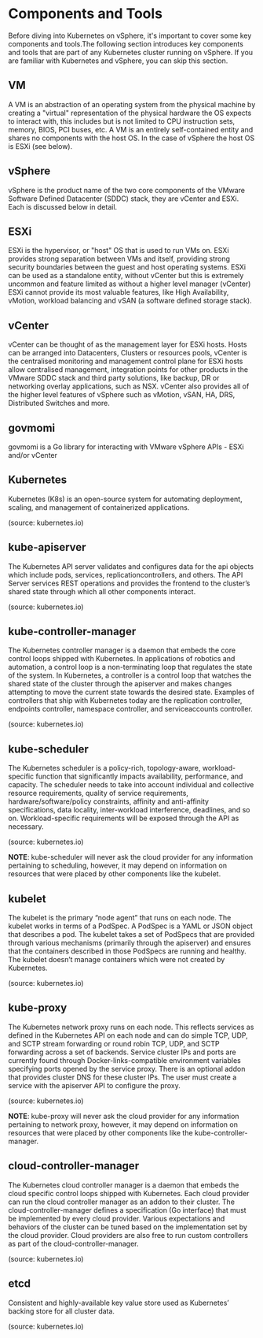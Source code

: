 # Components and Tools

Before diving into Kubernetes on vSphere, it's important to cover some key components and tools.The following section introduces key components
and tools that are part of any Kubernetes cluster running on vSphere. If you are familiar with Kubernetes and vSphere, you can skip this section.

## VM

A VM is an abstraction of an operating system from the physical machine by creating a "virtual" representation of the physical hardware the OS expects to interact with,
this includes but is not limited to CPU instruction sets, memory, BIOS, PCI buses, etc. A VM is an entirely self-contained entity and shares no components with the host OS.
In the case of vSphere the host OS is ESXi (see below).

## vSphere

vSphere is the product name of the two core components of the VMware Software Defined Datacenter (SDDC) stack, they are vCenter and ESXi. Each is discussed below in detail.

## ESXi

ESXi is the hypervisor, or "host" OS that is used to run VMs on. ESXi provides strong separation between VMs and itself, providing strong security boundaries between the
guest and host operating systems. ESXi can be used as a standalone entity, without vCenter but this is extremely uncommon and feature limited as without a higher level manager (vCenter)
ESXi cannot provide its most valuable features, like High Availability, vMotion, workload balancing and vSAN (a software defined storage stack).

## vCenter

vCenter can be thought of as the management layer for ESXi hosts. Hosts can be arranged into Datacenters, Clusters or resources pools, vCenter is the centralised monitoring and
management control plane for ESXi hosts allow centralised management, integration points for other products in the VMware SDDC stack and third party solutions, like backup, DR
or networking overlay applications, such as NSX. vCenter also provides all of the higher level features of vSphere such as vMotion, vSAN, HA, DRS, Distributed Switches and more.

## govmomi

govmomi is a Go library for interacting with VMware vSphere APIs - ESXi and/or vCenter

## Kubernetes

Kubernetes (K8s) is an open-source system for automating deployment, scaling, and management of containerized applications.

(source: kubernetes.io)

## kube-apiserver

The Kubernetes API server validates and configures data for the api objects which include pods, services, replicationcontrollers, and others.
The API Server services REST operations and provides the frontend to the cluster’s shared state through which all other components interact.

(source: kubernetes.io)

## kube-controller-manager

The Kubernetes controller manager is a daemon that embeds the core control loops shipped with Kubernetes. In applications of robotics and automation,
a control loop is a non-terminating loop that regulates the state of the system. In Kubernetes, a controller is a control loop that watches the
shared state of the cluster through the apiserver and makes changes attempting to move the current state towards the desired state. Examples of
controllers that ship with Kubernetes today are the replication controller, endpoints controller, namespace controller, and serviceaccounts controller.

(source: kubernetes.io)

## kube-scheduler

The Kubernetes scheduler is a policy-rich, topology-aware, workload-specific function that significantly impacts availability, performance, and capacity.
The scheduler needs to take into account individual and collective resource requirements, quality of service requirements, hardware/software/policy
constraints, affinity and anti-affinity specifications, data locality, inter-workload interference, deadlines, and so on. Workload-specific requirements
will be exposed through the API as necessary.

(source: kubernetes.io)

**NOTE**: kube-scheduler will never ask the cloud provider for any information pertaining to scheduling, however, it may depend on information on resources
that were placed by other components like the kubelet.

## kubelet

The kubelet is the primary “node agent” that runs on each node. The kubelet works in terms of a PodSpec. A PodSpec is a YAML or JSON object that
describes a pod. The kubelet takes a set of PodSpecs that are provided through various mechanisms (primarily through the apiserver) and ensures
that the containers described in those PodSpecs are running and healthy. The kubelet doesn’t manage containers which were not created by Kubernetes.

(source: kubernetes.io)

## kube-proxy

The Kubernetes network proxy runs on each node. This reflects services as defined in the Kubernetes API on each node and can do simple TCP, UDP,
and SCTP stream forwarding or round robin TCP, UDP, and SCTP forwarding across a set of backends. Service cluster IPs and ports are currently found
through Docker-links-compatible environment variables specifying ports opened by the service proxy. There is an optional addon that provides cluster DNS
for these cluster IPs. The user must create a service with the apiserver API to configure the proxy.

(source: kubernetes.io)

**NOTE**: kube-proxy will never ask the cloud provider for any information pertaining to network proxy, however, it may depend on information on resources
that were placed by other components like the kube-controller-manager.

## cloud-controller-manager

The Kubernetes cloud controller manager is a daemon that embeds the cloud specific control loops shipped with Kubernetes. Each cloud provider can run
the cloud controller manager as an addon to their cluster. The cloud-controller-manager defines a specification (Go interface) that must be implemented
by every cloud provider. Various expectations and behaviors of the cluster can be tuned based on the implementation set by the cloud provider.
Cloud providers are also free to run custom controllers as part of the cloud-controller-manager.

(source: kubernetes.io)

## etcd

Consistent and highly-available key value store used as Kubernetes’ backing store for all cluster data.

(source: kubernetes.io)
